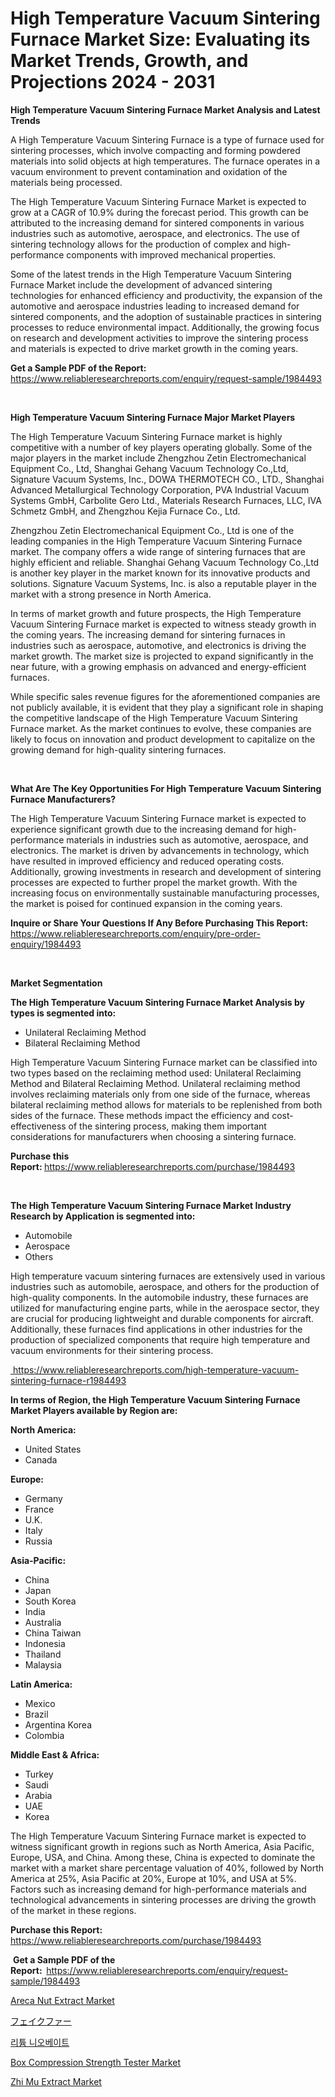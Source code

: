 <p><h1>High Temperature Vacuum Sintering Furnace Market Size: Evaluating its Market Trends, Growth, and Projections 2024 - 2031</h1></p><p><strong>High Temperature Vacuum Sintering Furnace Market Analysis and Latest Trends</strong></p>
<p><p>A High Temperature Vacuum Sintering Furnace is a type of furnace used for sintering processes, which involve compacting and forming powdered materials into solid objects at high temperatures. The furnace operates in a vacuum environment to prevent contamination and oxidation of the materials being processed.</p><p>The High Temperature Vacuum Sintering Furnace Market is expected to grow at a CAGR of 10.9% during the forecast period. This growth can be attributed to the increasing demand for sintered components in various industries such as automotive, aerospace, and electronics. The use of sintering technology allows for the production of complex and high-performance components with improved mechanical properties.</p><p>Some of the latest trends in the High Temperature Vacuum Sintering Furnace Market include the development of advanced sintering technologies for enhanced efficiency and productivity, the expansion of the automotive and aerospace industries leading to increased demand for sintered components, and the adoption of sustainable practices in sintering processes to reduce environmental impact. Additionally, the growing focus on research and development activities to improve the sintering process and materials is expected to drive market growth in the coming years.</p></p>
<p><strong>Get a Sample PDF of the Report:&nbsp;</strong> <a href="https://www.reliableresearchreports.com/enquiry/request-sample/1984493">https://www.reliableresearchreports.com/enquiry/request-sample/1984493</a></p>
<p>&nbsp;</p>
<p><strong>High Temperature Vacuum Sintering Furnace Major Market Players</strong></p>
<p><p>The High Temperature Vacuum Sintering Furnace market is highly competitive with a number of key players operating globally. Some of the major players in the market include Zhengzhou Zetin Electromechanical Equipment Co., Ltd, Shanghai Gehang Vacuum Technology Co.,Ltd, Signature Vacuum Systems, Inc., DOWA THERMOTECH CO., LTD., Shanghai Advanced Metallurgical Technology Corporation, PVA Industrial Vacuum Systems GmbH, Carbolite Gero Ltd., Materials Research Furnaces, LLC, IVA Schmetz GmbH, and Zhengzhou Kejia Furnace Co., Ltd.</p><p>Zhengzhou Zetin Electromechanical Equipment Co., Ltd is one of the leading companies in the High Temperature Vacuum Sintering Furnace market. The company offers a wide range of sintering furnaces that are highly efficient and reliable. Shanghai Gehang Vacuum Technology Co.,Ltd is another key player in the market known for its innovative products and solutions. Signature Vacuum Systems, Inc. is also a reputable player in the market with a strong presence in North America.</p><p>In terms of market growth and future prospects, the High Temperature Vacuum Sintering Furnace market is expected to witness steady growth in the coming years. The increasing demand for sintering furnaces in industries such as aerospace, automotive, and electronics is driving the market growth. The market size is projected to expand significantly in the near future, with a growing emphasis on advanced and energy-efficient furnaces.</p><p>While specific sales revenue figures for the aforementioned companies are not publicly available, it is evident that they play a significant role in shaping the competitive landscape of the High Temperature Vacuum Sintering Furnace market. As the market continues to evolve, these companies are likely to focus on innovation and product development to capitalize on the growing demand for high-quality sintering furnaces.</p></p>
<p>&nbsp;</p>
<p><strong>What Are The Key Opportunities For High Temperature Vacuum Sintering Furnace Manufacturers?</strong></p>
<p><p>The High Temperature Vacuum Sintering Furnace market is expected to experience significant growth due to the increasing demand for high-performance materials in industries such as automotive, aerospace, and electronics. The market is driven by advancements in technology, which have resulted in improved efficiency and reduced operating costs. Additionally, growing investments in research and development of sintering processes are expected to further propel the market growth. With the increasing focus on environmentally sustainable manufacturing processes, the market is poised for continued expansion in the coming years.</p></p>
<p><strong>Inquire or Share Your Questions If Any Before Purchasing This Report:</strong> <a href="https://www.reliableresearchreports.com/enquiry/pre-order-enquiry/1984493">https://www.reliableresearchreports.com/enquiry/pre-order-enquiry/1984493</a></p>
<p>&nbsp;</p>
<p><strong>Market Segmentation</strong></p>
<p><strong>The High Temperature Vacuum Sintering Furnace Market Analysis by types is segmented into:</strong></p>
<p><ul><li>Unilateral Reclaiming Method</li><li>Bilateral Reclaiming Method</li></ul></p>
<p><p>High Temperature Vacuum Sintering Furnace market can be classified into two types based on the reclaiming method used: Unilateral Reclaiming Method and Bilateral Reclaiming Method. Unilateral reclaiming method involves reclaiming materials only from one side of the furnace, whereas bilateral reclaiming method allows for materials to be replenished from both sides of the furnace. These methods impact the efficiency and cost-effectiveness of the sintering process, making them important considerations for manufacturers when choosing a sintering furnace.</p></p>
<p><strong>Purchase this Report:&nbsp;</strong><a href="https://www.reliableresearchreports.com/purchase/1984493">https://www.reliableresearchreports.com/purchase/1984493</a></p>
<p>&nbsp;</p>
<p><strong>The High Temperature Vacuum Sintering Furnace Market Industry Research by Application is segmented into:</strong></p>
<p><ul><li>Automobile</li><li>Aerospace</li><li>Others</li></ul></p>
<p><p>High temperature vacuum sintering furnaces are extensively used in various industries such as automobile, aerospace, and others for the production of high-quality components. In the automobile industry, these furnaces are utilized for manufacturing engine parts, while in the aerospace sector, they are crucial for producing lightweight and durable components for aircraft. Additionally, these furnaces find applications in other industries for the production of specialized components that require high temperature and vacuum environments for their sintering process.</p></p>
<p><a href="https://www.reliableresearchreports.com/high-temperature-vacuum-sintering-furnace-r1984493">&nbsp;https://www.reliableresearchreports.com/high-temperature-vacuum-sintering-furnace-r1984493</a></p>
<p><strong>In terms of Region, the High Temperature Vacuum Sintering Furnace Market Players available by Region are:</strong></p>
<p>
    <p> <strong> North America: </strong>
        <ul>
            <li>United States</li>
            <li>Canada</li>
        </ul>
        </p> 
    <p> <strong> Europe: </strong>
        <ul>
            <li>Germany</li>
            <li>France</li>
            <li>U.K.</li>
            <li>Italy</li>
            <li>Russia</li>
        </ul>
        </p> 
    <p> <strong> Asia-Pacific: </strong>
        <ul>
            <li>China</li>
            <li>Japan</li>
            <li>South Korea</li>
            <li>India</li>
            <li>Australia</li>
            <li>China Taiwan</li>
            <li>Indonesia</li>
            <li>Thailand</li>
            <li>Malaysia</li>
        </ul>
        </p> 
    <p> <strong> Latin America: </strong>
        <ul>
            <li>Mexico</li>
            <li>Brazil</li>
            <li>Argentina Korea</li>
            <li>Colombia</li>
        </ul>
        </p> 
    <p> <strong> Middle East & Africa: </strong>
        <ul>
            <li>Turkey</li>
            <li>Saudi</li>
            <li>Arabia</li>
            <li>UAE</li>
            <li>Korea</li>
        </ul>
    </p>
    </p>
<p><p>The High Temperature Vacuum Sintering Furnace market is expected to witness significant growth in regions such as North America, Asia Pacific, Europe, USA, and China. Among these, China is expected to dominate the market with a market share percentage valuation of 40%, followed by North America at 25%, Asia Pacific at 20%, Europe at 10%, and USA at 5%. Factors such as increasing demand for high-performance materials and technological advancements in sintering processes are driving the growth of the market in these regions.</p></p>
<p><strong>Purchase this Report: </strong><a href="https://www.reliableresearchreports.com/purchase/1984493">https://www.reliableresearchreports.com/purchase/1984493</a></p>
<p>&nbsp;<strong>Get a Sample PDF of the Report:&nbsp;&nbsp;</strong><a href="https://www.reliableresearchreports.com/enquiry/request-sample/1984493">https://www.reliableresearchreports.com/enquiry/request-sample/1984493</a></p>
<p><strong></strong></p>
<p><p><a href="https://issuu.com/reportprime-2/docs/areca-nut-extract-market-size-2030.pptx">Areca Nut Extract Market</a></p><p><a href="https://medium.com/@elmoray21/%E3%83%95%E3%82%A7%E3%82%A4%E3%82%AF%E3%83%95%E3%82%A1%E3%83%BC%E5%B8%82%E5%A0%B4%E3%81%AF-%E5%B8%82%E5%A0%B4%E3%82%B7%E3%82%A7%E3%82%A2-%E5%B8%82%E5%A0%B4%E3%83%88%E3%83%AC%E3%83%B3%E3%83%89-%E5%B8%82%E5%A0%B4%E6%88%90%E9%95%B7%E3%81%AB%E9%96%A2%E3%81%99%E3%82%8B%E6%83%85%E5%A0%B1%E3%82%92%E6%8F%90%E4%BE%9B%E3%81%97%E3%81%A6%E3%81%84%E3%81%BE%E3%81%99-a40ffa67345e">フェイクファー</a></p><p><a href="https://github.com/BrettWeberrt8767765/Market-Research-Report-List-1/blob/main/223413331323.md">리튬 니오베이트</a></p><p><a href="https://github.com/yoshih12/Market-Research-Report-List-3/blob/main/box-compression-strength-tester-market.md">Box Compression Strength Tester Market</a></p><p><a href="https://issuu.com/reportprime-2/docs/zhi-mu-extract-market-size-2030.pptx">Zhi Mu Extract Market</a></p></p>